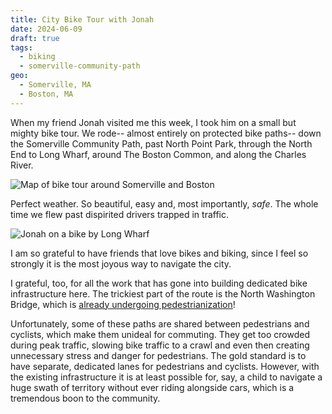 ```yaml
---
title: City Bike Tour with Jonah
date: 2024-06-09
draft: true
tags:
  - biking
  - somerville-community-path
geo:
  - Somerville, MA
  - Boston, MA
---
```


When my friend Jonah visited me this week, I took him on a small but mighty bike tour. We rode-- almost entirely on protected bike paths-- down the Somerville Community Path, past North Point Park, through the North End to Long Wharf, around The Boston Common, and along the Charles River.

![Map of bike tour around Somerville and Boston](../img/map.jpg)

Perfect weather. So beautiful, easy and, most importantly, _safe_. The whole time we flew past dispirited drivers trapped in traffic.

![Jonah on a bike by Long Wharf](../img/jonah.jpg)

I am so grateful to have friends that love bikes and biking, since I feel so strongly it is the most joyous way to navigate the city.

I grateful, too, for all the work that has gone into building dedicated bike infrastructure here. The trickiest part of the route is the North Washington Bridge, which is [already undergoing pedestrianization](https://www.boston.gov/departments/public-works/north-washington-street-bridge)!

Unfortunately, some of these paths are shared between pedestrians and cyclists, which make them unideal for commuting. They get too crowded during peak traffic, slowing bike traffic to a crawl and even then creating unnecessary stress and danger for pedestrians. The gold standard is to have separate, dedicated lanes for pedestrians and cyclists. However, with the existing infrastructure it is at least possible for, say, a child to navigate a huge swath of territory without ever riding alongside cars, which is a tremendous boon to the community.
